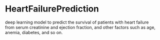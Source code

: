 # HeartFailurePrediction
deep learning model to predict the survival of patients with heart failure from serum creatinine and ejection fraction, and other factors such as age, anemia, diabetes, and so on.
